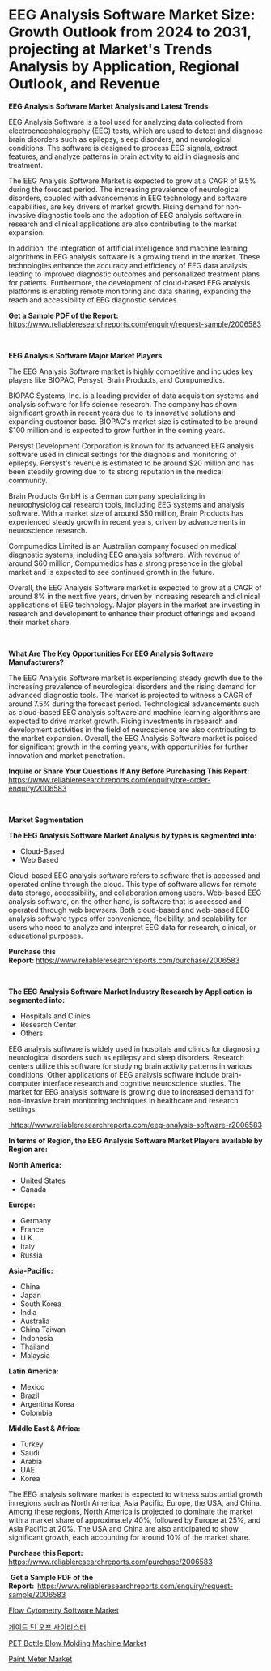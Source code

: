 <p><h1>EEG Analysis Software Market Size: Growth Outlook from 2024 to 2031, projecting at Market's Trends Analysis by Application, Regional Outlook, and Revenue</h1></p><p><strong>EEG Analysis Software Market Analysis and Latest Trends</strong></p>
<p><p>EEG Analysis Software is a tool used for analyzing data collected from electroencephalography (EEG) tests, which are used to detect and diagnose brain disorders such as epilepsy, sleep disorders, and neurological conditions. The software is designed to process EEG signals, extract features, and analyze patterns in brain activity to aid in diagnosis and treatment.</p><p>The EEG Analysis Software Market is expected to grow at a CAGR of 9.5% during the forecast period. The increasing prevalence of neurological disorders, coupled with advancements in EEG technology and software capabilities, are key drivers of market growth. Rising demand for non-invasive diagnostic tools and the adoption of EEG analysis software in research and clinical applications are also contributing to the market expansion.</p><p>In addition, the integration of artificial intelligence and machine learning algorithms in EEG analysis software is a growing trend in the market. These technologies enhance the accuracy and efficiency of EEG data analysis, leading to improved diagnostic outcomes and personalized treatment plans for patients. Furthermore, the development of cloud-based EEG analysis platforms is enabling remote monitoring and data sharing, expanding the reach and accessibility of EEG diagnostic services.</p></p>
<p><strong>Get a Sample PDF of the Report:&nbsp;</strong> <a href="https://www.reliableresearchreports.com/enquiry/request-sample/2006583">https://www.reliableresearchreports.com/enquiry/request-sample/2006583</a></p>
<p>&nbsp;</p>
<p><strong>EEG Analysis Software Major Market Players</strong></p>
<p><p>The EEG Analysis Software market is highly competitive and includes key players like BIOPAC, Persyst, Brain Products, and Compumedics. </p><p>BIOPAC Systems, Inc. is a leading provider of data acquisition systems and analysis software for life science research. The company has shown significant growth in recent years due to its innovative solutions and expanding customer base. BIOPAC's market size is estimated to be around $100 million and is expected to grow further in the coming years.</p><p>Persyst Development Corporation is known for its advanced EEG analysis software used in clinical settings for the diagnosis and monitoring of epilepsy. Persyst's revenue is estimated to be around $20 million and has been steadily growing due to its strong reputation in the medical community.</p><p>Brain Products GmbH is a German company specializing in neurophysiological research tools, including EEG systems and analysis software. With a market size of around $50 million, Brain Products has experienced steady growth in recent years, driven by advancements in neuroscience research.</p><p>Compumedics Limited is an Australian company focused on medical diagnostic systems, including EEG analysis software. With revenue of around $60 million, Compumedics has a strong presence in the global market and is expected to see continued growth in the future.</p><p>Overall, the EEG Analysis Software market is expected to grow at a CAGR of around 8% in the next five years, driven by increasing research and clinical applications of EEG technology. Major players in the market are investing in research and development to enhance their product offerings and expand their market share.</p></p>
<p>&nbsp;</p>
<p><strong>What Are The Key Opportunities For EEG Analysis Software Manufacturers?</strong></p>
<p><p>The EEG Analysis Software market is experiencing steady growth due to the increasing prevalence of neurological disorders and the rising demand for advanced diagnostic tools. The market is projected to witness a CAGR of around 7.5% during the forecast period. Technological advancements such as cloud-based EEG analysis software and machine learning algorithms are expected to drive market growth. Rising investments in research and development activities in the field of neuroscience are also contributing to the market expansion. Overall, the EEG Analysis Software market is poised for significant growth in the coming years, with opportunities for further innovation and market penetration.</p></p>
<p><strong>Inquire or Share Your Questions If Any Before Purchasing This Report:</strong> <a href="https://www.reliableresearchreports.com/enquiry/pre-order-enquiry/2006583">https://www.reliableresearchreports.com/enquiry/pre-order-enquiry/2006583</a></p>
<p>&nbsp;</p>
<p><strong>Market Segmentation</strong></p>
<p><strong>The EEG Analysis Software Market Analysis by types is segmented into:</strong></p>
<p><ul><li>Cloud-Based</li><li>Web Based</li></ul></p>
<p><p>Cloud-based EEG analysis software refers to software that is accessed and operated online through the cloud. This type of software allows for remote data storage, accessibility, and collaboration among users. Web-based EEG analysis software, on the other hand, is software that is accessed and operated through web browsers. Both cloud-based and web-based EEG analysis software types offer convenience, flexibility, and scalability for users who need to analyze and interpret EEG data for research, clinical, or educational purposes.</p></p>
<p><strong>Purchase this Report:&nbsp;</strong><a href="https://www.reliableresearchreports.com/purchase/2006583">https://www.reliableresearchreports.com/purchase/2006583</a></p>
<p>&nbsp;</p>
<p><strong>The EEG Analysis Software Market Industry Research by Application is segmented into:</strong></p>
<p><ul><li>Hospitals and Clinics</li><li>Research Center</li><li>Others</li></ul></p>
<p><p>EEG analysis software is widely used in hospitals and clinics for diagnosing neurological disorders such as epilepsy and sleep disorders. Research centers utilize this software for studying brain activity patterns in various conditions. Other applications of EEG analysis software include brain-computer interface research and cognitive neuroscience studies. The market for EEG analysis software is growing due to increased demand for non-invasive brain monitoring techniques in healthcare and research settings.</p></p>
<p><a href="https://www.reliableresearchreports.com/eeg-analysis-software-r2006583">&nbsp;https://www.reliableresearchreports.com/eeg-analysis-software-r2006583</a></p>
<p><strong>In terms of Region, the EEG Analysis Software Market Players available by Region are:</strong></p>
<p>
    <p> <strong> North America: </strong>
        <ul>
            <li>United States</li>
            <li>Canada</li>
        </ul>
        </p> 
    <p> <strong> Europe: </strong>
        <ul>
            <li>Germany</li>
            <li>France</li>
            <li>U.K.</li>
            <li>Italy</li>
            <li>Russia</li>
        </ul>
        </p> 
    <p> <strong> Asia-Pacific: </strong>
        <ul>
            <li>China</li>
            <li>Japan</li>
            <li>South Korea</li>
            <li>India</li>
            <li>Australia</li>
            <li>China Taiwan</li>
            <li>Indonesia</li>
            <li>Thailand</li>
            <li>Malaysia</li>
        </ul>
        </p> 
    <p> <strong> Latin America: </strong>
        <ul>
            <li>Mexico</li>
            <li>Brazil</li>
            <li>Argentina Korea</li>
            <li>Colombia</li>
        </ul>
        </p> 
    <p> <strong> Middle East & Africa: </strong>
        <ul>
            <li>Turkey</li>
            <li>Saudi</li>
            <li>Arabia</li>
            <li>UAE</li>
            <li>Korea</li>
        </ul>
    </p>
    </p>
<p><p>The EEG analysis software market is expected to witness substantial growth in regions such as North America, Asia Pacific, Europe, the USA, and China. Among these regions, North America is projected to dominate the market with a market share of approximately 40%, followed by Europe at 25%, and Asia Pacific at 20%. The USA and China are also anticipated to show significant growth, each accounting for around 10% of the market share.</p></p>
<p><strong>Purchase this Report: </strong><a href="https://www.reliableresearchreports.com/purchase/2006583">https://www.reliableresearchreports.com/purchase/2006583</a></p>
<p>&nbsp;<strong>Get a Sample PDF of the Report:&nbsp;&nbsp;</strong><a href="https://www.reliableresearchreports.com/enquiry/request-sample/2006583">https://www.reliableresearchreports.com/enquiry/request-sample/2006583</a></p>
<p><strong></strong></p>
<p><p><a href="https://github.com/CliffMedina6/Market-Research-Report-List-4/blob/main/flow-cytometry-software-market.md">Flow Cytometry Software Market</a></p><p><a href="https://medium.com/@kirstenhintz/%EA%B2%8C%EC%9D%B4%ED%8A%B8%EB%A5%BC-%EB%81%84%EB%A9%B4%EC%84%9C-thyristor-%EC%8B%9C%EC%9E%A5-%EA%B7%9C%EB%AA%A8%EB%8A%94-%EA%B8%80%EB%A1%9C%EB%B2%8C-%EC%82%B0%EC%97%85%EC%97%90%EC%84%9C-%EC%B5%9C%EC%83%81%EC%9D%98-%EB%A7%88%EC%BC%80%ED%8C%85-%EC%B1%84%EB%84%90%EC%9D%84-%EB%B3%B4%EC%97%AC%EC%A4%8D%EB%8B%88%EB%8B%A4-b76e678d3ca9">게이트 턴 오프 사이리스터</a></p><p><a href="https://www.linkedin.com/pulse/pet-bottle-blow-molding-machine-market-furnishes-ojqce?trackingId=Pa7rW59ZsAI9Uhw0fyUoMA%3D%3D">PET Bottle Blow Molding Machine Market</a></p><p><a href="https://www.linkedin.com/pulse/paint-meter-market-research-report-its-history-forecast-nbt1e?trackingId=1ngn9qxkHllsALXBxogfcw%3D%3D">Paint Meter Market</a></p></p>